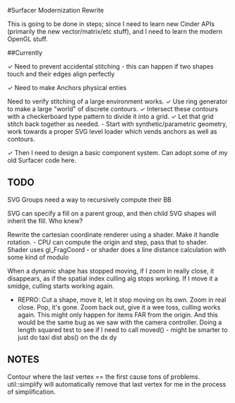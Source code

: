 #Surfacer Modernization Rewrite

This is going to be done in steps; since I need to learn new Cinder APIs (primarily the new vector/matrix/etc stuff), and I need to learn the modern OpenGL stuff.

##Currently

✓ Need to prevent accidental stitching
	- this can happen if two shapes touch and their edges align perfectly

✓ Need to make Anchors physical enties

Need to verify stitching of a large environment works. 
	✓ Use ring generator to make a large "world" of discrete contours.
	✓ Intersect these contours with a checkerboard type pattern to divide it into a grid.
	✓ Let that grid stitch back together as needed.
	- Start with synthetic/parametric geometry, work towards a proper SVG level loader which vends anchors as well as contours.

✓ Then I need to design a basic component system. Can adopt some of my old Surfacer code here.


## TODO

SVG Groups need a way to recursively compute their BB

SVG can specify a fill on a parent group, and then child SVG shapes will inherit the fill. Who knew?

Rewrite the cartesian coordinate renderer using a shader. Make it handle rotation.
	- CPU can compute the origin and step, pass that to shader. Shader uses gl_FragCoord - or shader does a line distance calculation with some kind of modulo

When a dynamic shape has stopped moving, if I zoom in really close, it disappears, as if the spatial index culling alg stops working. If I move it a smidge, culling starts working again.
- REPRO: Cut a shape, move it, let it stop moving on its own. Zoom in real close. Pop, it's gone. Zoom back out, give it a wee toss, culling works again.
	This might only happen for items FAR from the origin. And this would be the same bug as we saw with the camera controller. Doing a length squared test to see if I need to call moved() - might be smarter to just do taxi dist abs() on the dx dy

## NOTES
Contour where the last vertex == the first cause tons of problems. util::simplify will automatically remove that last vertex for me in the process of simplification.
